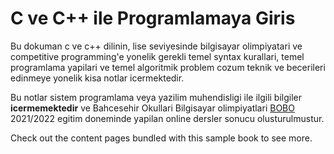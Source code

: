 # C ve C++ ile Programlamaya Giris

Bu dokuman c ve c++ dilinin, lise seviyesinde bilgisayar olimpiyatari ve competitive programming'e yonelik gerekli temel syntax kurallari, temel programlama yapilari ve temel algoritmik problem cozum teknik ve becerileri edinmeye yonelik kisa notlar icermektedir.

Bu notlar sistem programlama veya yazilim muhendisligi ile ilgili bilgiler **icermemektedir** ve Bahcesehir Okullari Bilgisayar olimpiyatlari [BOBO](https://sites.google.com/view/bahcesehirbilgisayar/home) 2021/2022 egitim doneminde yapilan online dersler sonucu olusturulmustur. 

Check out the content pages bundled with this sample book to see more.

```{tableofcontents}
```
